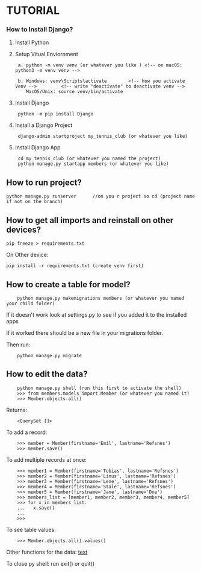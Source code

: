 # TUTORIAL

### How to Install Django?

1. Install Python

2. Setup Vitual Enviornment



        a. python -m venv venv (or whatever you like ) <!-- on macOS: python3 -m venv venv -->

        b. Windows: venv\Scripts\activate        <!-- how you activate Venv -->         <!-- write "deactivate" to deactivate venv -->
           MacOS/Unix: source venv/bin/activate

3. Install Django


        python -m pip install Django

4. Install a Django Project 


        django-admin startproject my_tennis_club (or whatever you like)

5. Install Django App


        cd my_tennis_club (or whatever you named the project)
        python manage.py startapp members (or whatever you like)

## How to run project?

    python manage.py runserver      //on you r project so cd (project name if not on the branch)

## How to get all imports and reinstall on other devices?

    pip freeze > requirements.txt

On Other device:

    pip install -r requirements.txt (create venv first)

## How to create a table for model?

        python manage.py makemigrations members (or whatever you named your child folder)

If it doesn't work look at settings.py to see if you added it to the installed apps

If it worked there should be a new file in your migrations folder.

Then run: 

        python manage.py migrate

## How to edit the data?

        python manage.py shell (run this first to activate the shell)
        >>> from members.models import Member (or whatever you named it)
        >>> Member.objects.all()

Returns: 

        <QuerySet []>

To add a record:

        >>> member = Member(firstname='Emil', lastname='Refsnes')
        >>> member.save()

To add multiple records at once:

        >>> member1 = Member(firstname='Tobias', lastname='Refsnes')
        >>> member2 = Member(firstname='Linus', lastname='Refsnes')
        >>> member3 = Member(firstname='Lene', lastname='Refsnes')
        >>> member4 = Member(firstname='Stale', lastname='Refsnes')
        >>> member5 = Member(firstname='Jane', lastname='Doe')
        >>> members_list = [member1, member2, member3, member4, member5]
        >>> for x in members_list:
        ...   x.save()
        ...
        >>>

To see table values:

        >>> Member.objects.all().values()

Other functions for the data: [text](https://www.w3schools.com/django/django_update_data.php)

To close py shell: run exit() or quit()